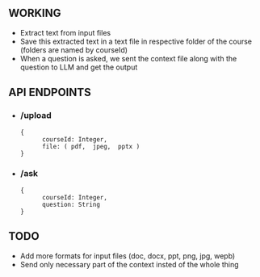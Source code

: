 ## WORKING

- Extract text from input files  
- Save this extracted text in a text file in respective folder of the course (folders are named by courseId)
- When a question is asked, we sent the context file along with the question to LLM and get the output

## API ENDPOINTS  
- ### /upload
      {
            courseId: Integer,
            file: ( pdf,  jpeg,  pptx )
      }

- ### /ask
      {
            courseId: Integer,
            question: String
      }
      
## TODO
- Add more formats for input files (doc, docx, ppt, png, jpg, wepb)
- Send only necessary part of the context insted of the whole thing
